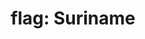 ---
layout: flags
title: "flag: Suriname"
emoji: flag_suriname
permalink: 🇸🇷.html
image: assets/img/3moji/flag_suriname.png
---